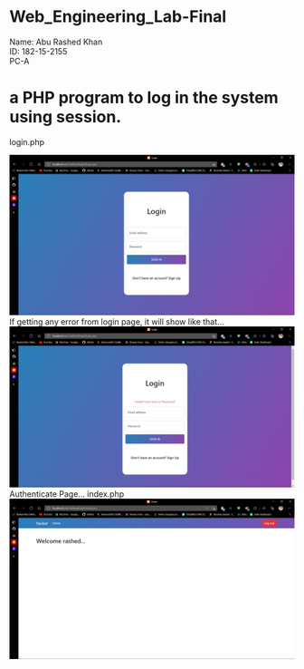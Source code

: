 # Web_Engineering_Lab-Final
Name: Abu Rashed Khan
<br/>
ID: 182-15-2155
<br/>
PC-A

# a PHP program to log in the system using session.
login.php

<img src="https://github.com/rashedabir/Web_Engineering_Lab-Final/blob/main/Output%20SS/login.png" alt="" />

<br/>
If getting any error from login page, it will show like that...

<img src="https://github.com/rashedabir/Web_Engineering_Lab-Final/blob/main/Output%20SS/error.png" alt="" />

<br/>
Authenticate Page...
index.php
<img src="https://github.com/rashedabir/Web_Engineering_Lab-Final/blob/main/Output%20SS/index.png" alt="" />
